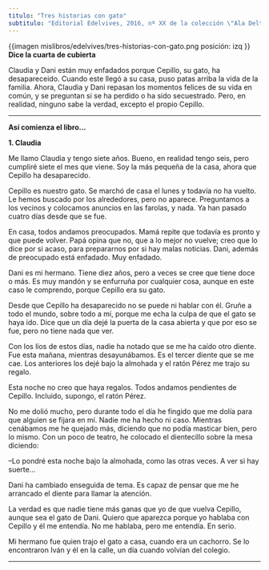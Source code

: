 ```yaml
---
titulo: "Tres historias con gato"
subtitulo: "Editorial Edelvives, 2016, nº XX de la colección \"Ala Delta\", serie azul. Ilustraciones de Mar Blanco."
---
```

{{imagen mislibros/edelvives/tres-historias-con-gato.png posición: izq }}
**Dice la cuarta de cubierta**

Claudia y Dani están muy enfadados porque Cepillo, su gato, ha desapareceido. Cuando este llegó a su casa, puso patas arriba la vida de la familia. Ahora, Claudia y Dani repasan los momentos felices de su vida en común, y se preguntan si se ha perdido o ha sido secuestrado. Pero, en realidad, ninguno sabe la verdad, excepto el propio Cepillo. 

***

**Así comienza el libro...**

**1. Claudia**





Me llamo Claudia y tengo siete años. Bueno, en realidad tengo seis, pero cumpliré siete el mes que viene. Soy la más pequeña de la casa, ahora que Cepillo ha desaparecido.

Cepillo es nuestro gato. Se marchó de casa el lunes y todavía no ha vuelto. Le hemos buscado por los alrededores, pero no aparece. Preguntamos a los vecinos y colocamos anuncios en las farolas, y nada. Ya han pasado cuatro días desde que se fue. 

En casa, todos andamos preocupados. Mamá repite que todavía es pronto y que puede volver. Papá opina que no, que a lo mejor no vuelve; creo que lo dice por si acaso, para prepararnos por si hay malas noticias. Dani, además de preocupado está enfadado. Muy enfadado.

Dani es mi hermano. Tiene diez años, pero a veces se cree que tiene doce o más. Es muy mandón y se enfurruña por cualquier cosa, aunque en este caso le comprendo, porque Cepillo era su gato. 

Desde que Cepillo ha desaparecido no se puede ni hablar con él. Gruñe a todo el mundo, sobre todo a mí, porque me echa la culpa de que el gato se haya ido. Dice que un día dejé la puerta de la casa abierta y que por eso se fue, pero no tiene nada que ver. 

Con los líos de estos días, nadie ha notado que se me ha caído otro diente. Fue esta mañana, mientras desayunábamos. Es el tercer diente que se me cae. Los anteriores los dejé bajo la almohada y el ratón Pérez me trajo su regalo. 

Esta noche no creo que haya regalos. Todos andamos pendientes de Cepillo. Incluido, supongo, el ratón Pérez. 

No me dolió mucho, pero durante todo el día he fingido que me dolía para que alguien se fijara en mí. Nadie me ha hecho ni caso. Mientras cenábamos me he quejado más, diciendo que no podía masticar bien, pero lo mismo. Con un poco de teatro, he colocado el dientecillo sobre la mesa diciendo:

–Lo pondré esta noche bajo la almohada, como las otras veces. A ver si hay suerte...

Dani ha cambiado enseguida de tema. Es capaz de pensar que me he arrancado el diente para llamar la atención. 

La verdad es que nadie tiene más ganas que yo de que vuelva Cepillo, aunque sea el gato de Dani. Quiero que aparezca porque yo hablaba con Cepillo y él me entendía. No me hablaba, pero me entendía. En serio.

Mi hermano fue quien trajo el gato a casa, cuando era un cachorro. Se lo encontraron Iván y él en la calle, un día cuando volvían del colegio. 

***
